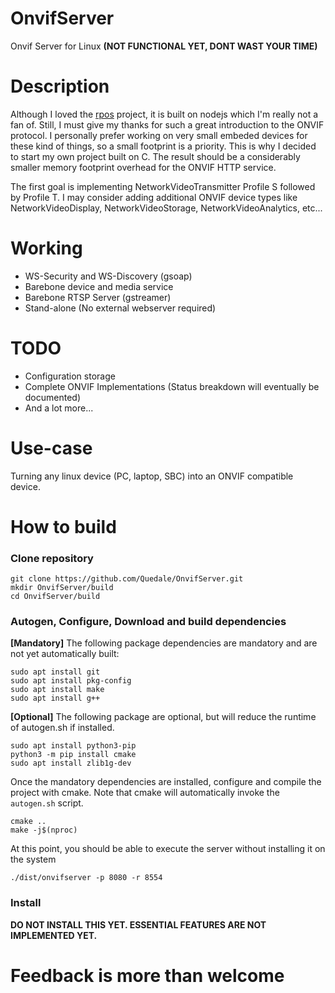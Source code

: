 # OnvifServer
Onvif Server for Linux <b>(NOT FUNCTIONAL YET, DONT WAST YOUR TIME)</b>


# Description
Although I loved the [rpos](https://github.com/Quedale/rpos) project, it is built on nodejs which I'm really not a fan of. Still, I must give my thanks for such a great introduction to the ONVIF protocol.
I personally prefer working on very small embeded devices for these kind of things, so a small footprint is a priority. 
This is why I decided to start my own project built on C.
The result should be a considerably smaller memory footprint overhead for the ONVIF HTTP service.

The first goal is implementing NetworkVideoTransmitter Profile S followed by Profile T.
I may consider adding additional ONVIF device types like NetworkVideoDisplay, NetworkVideoStorage, NetworkVideoAnalytics, etc...

# Working
- WS-Security and WS-Discovery (gsoap)
- Barebone device and media service
- Barebone RTSP Server (gstreamer)
- Stand-alone (No external webserver required)

# TODO
- Configuration storage
- Complete ONVIF Implementations (Status breakdown will eventually be documented)
- And a lot more...

# Use-case
Turning any linux device (PC, laptop, SBC) into an ONVIF compatible device.

# How to build
### Clone repository
```
git clone https://github.com/Quedale/OnvifServer.git
mkdir OnvifServer/build
cd OnvifServer/build
```

### Autogen, Configure, Download and build dependencies
**[Mandatory]** The following package dependencies are mandatory and are not yet automatically built:
```
sudo apt install git
sudo apt install pkg-config
sudo apt install make
sudo apt install g++
```
**[Optional]** The following package are optional, but will reduce the runtime of autogen.sh if installed.
```
sudo apt install python3-pip
python3 -m pip install cmake
sudo apt install zlib1g-dev
```

Once the mandatory dependencies are installed, configure and compile the project with cmake.
Note that cmake will automatically invoke the `autogen.sh` script.
```
cmake ..
make -j$(nproc)
```
At this point, you should be able to execute the server without installing it on the system

```
./dist/onvifserver -p 8080 -r 8554
```

### Install
<b>DO NOT INSTALL THIS YET. ESSENTIAL FEATURES ARE NOT IMPLEMENTED YET.</b>

# 
# Feedback is more than welcome
